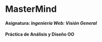 # MasterMind
#### Asignatura: *Ingeniería Web: Visión General*
#### Práctica de Análisis y Diseño OO
